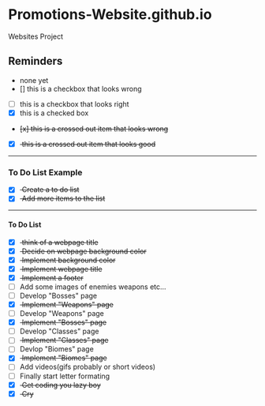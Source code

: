 # Promotions-Website.github.io
Websites Project 

## Reminders
- none yet
- [] this is a checkbox that looks wrong
- [ ] this is a checkbox that looks right
- [x] this is a checked box
- <del> [x] this is a crossed out item that looks wrong </del>
- [x] <del> this is a crossed out item that looks good </del>
---
### To Do List Example
- [x] <del> Create a to do list </del>
- [x] <del> Add more items to the list </del>

---
#### To Do List 
- [x] <del> think of a webpage title </del>
- [x] <del> Decide on webpage background color </del>
- [x] <del> Implement background color </del>
- [x] <del> Implement webpage title </del>
- [x] <del> Implement a footer </del>
- [ ] Add some images of enemies weapons etc...
- [ ] Develop "Bosses" page
- [x] <del> Implement "Weapons" page </del>
- [ ] Develop "Weapons" page
- [x] <del> Implement "Bosses" page </del>
- [ ] Develop "Classes" page
- [ ] <del> Implement "Classes" page </del>
- [ ] Devlop "Biomes" page
- [x] <del> Implement "Biomes" page </del>
- [ ] Add videos(gifs probably or short videos)
- [ ] Finally start letter formating
- [x] <del> Get coding you lazy boy </del>
- [x] <del> Cry </del>
